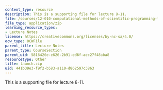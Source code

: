 ```yaml
---
content_type: resource
description: This is a supporting file for lecture 8-11.
file: /courses/12-010-computational-methods-of-scientific-programming-fall-2011/441b39e3f9f2b583a110d862597c3863_launch.zip
file_type: application/zip
learning_resource_types:
- Lecture Notes
license: https://creativecommons.org/licenses/by-nc-sa/4.0/
ocw_type: OCWFile
parent_title: Lecture Notes
parent_type: CourseSection
parent_uid: 5816426e-e626-2b91-ed6f-aec27f48aba8
resourcetype: Other
title: launch.zip
uid: 441b39e3-f9f2-b583-a110-d862597c3863
---
```

This is a supporting file for lecture 8-11.